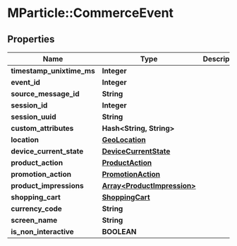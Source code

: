 # MParticle::CommerceEvent

## Properties
Name | Type | Description | Notes
------------ | ------------- | ------------- | -------------
**timestamp_unixtime_ms** | **Integer** |  | [optional] 
**event_id** | **Integer** |  | [optional] 
**source_message_id** | **String** |  | [optional] 
**session_id** | **Integer** |  | [optional] 
**session_uuid** | **String** |  | [optional] 
**custom_attributes** | **Hash&lt;String, String&gt;** |  | [optional] 
**location** | [**GeoLocation**](GeoLocation.md) |  | [optional] 
**device_current_state** | [**DeviceCurrentState**](DeviceCurrentState.md) |  | [optional] 
**product_action** | [**ProductAction**](ProductAction.md) |  | [optional] 
**promotion_action** | [**PromotionAction**](PromotionAction.md) |  | [optional] 
**product_impressions** | [**Array&lt;ProductImpression&gt;**](ProductImpression.md) |  | [optional] 
**shopping_cart** | [**ShoppingCart**](ShoppingCart.md) |  | [optional] 
**currency_code** | **String** |  | [optional] 
**screen_name** | **String** |  | [optional] 
**is_non_interactive** | **BOOLEAN** |  | [optional] 


